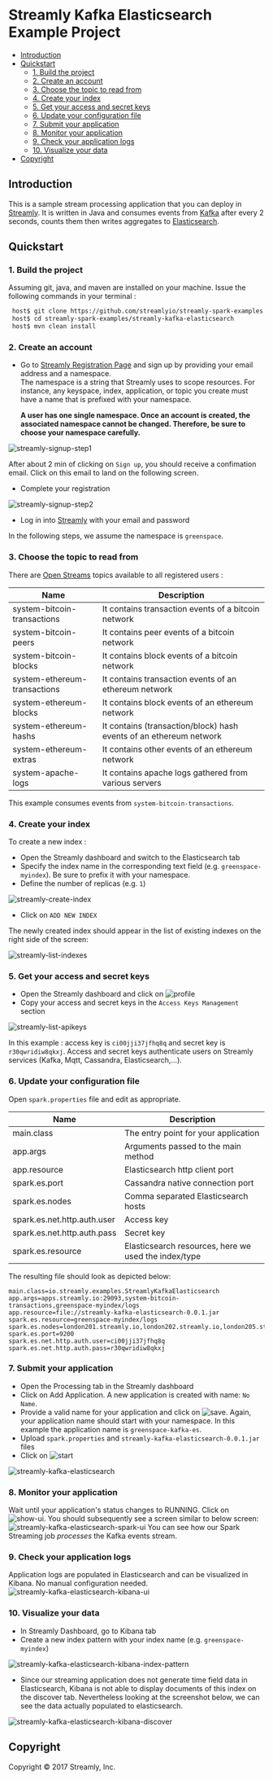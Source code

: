 # Streamly Kafka Elasticsearch Example Project

<!-- START doctoc generated TOC please keep comment here to allow auto update -->
<!-- DON'T EDIT THIS SECTION, INSTEAD RE-RUN doctoc TO UPDATE -->


- [Introduction](#introduction)
- [Quickstart](#quickstart)
  - [1. Build the project](#1-build-the-project)
  - [2. Create an account](#2-create-an-account)
  - [3. Choose the topic to read from](#3-choose-the-topic-to-read-from)
  - [4. Create your index](#4-create-your-index)
  - [5. Get your access and secret keys](#5-get-your-access-and-secret-keys)
  - [6. Update your configuration file](#6-update-your-configuration-file)
  - [7. Submit your application](#7-submit-your-application)
  - [8. Monitor your application](#8-monitor-your-application)
  - [9. Check your application logs](#9-check-your-application-logs)
  - [10. Visualize your data](#10-visualize-your-data)
- [Copyright](#copyright)

<!-- END doctoc generated TOC please keep comment here to allow auto update -->

## Introduction

This is a sample stream processing application that you can deploy in [Streamly].
It is written in Java and consumes events from [Kafka] after every 2 seconds, counts them then writes aggregates to [Elasticsearch].


## Quickstart


### 1. Build the project
Assuming git, java, and maven are installed on your machine. Issue the following commands in your terminal :

```bash
 host$ git clone https://github.com/streamlyio/streamly-spark-examples.git
 host$ cd streamly-spark-examples/streamly-kafka-elasticsearch
 host$ mvn clean install
```

### 2. Create an account
 - Go to [Streamly Registration Page][streamly-signup] and sign up by providing your email address and a namespace. <br /> 
  The namespace is a string that Streamly uses to scope resources. For instance, any keyspace, index, application, or topic you create must have a name that is prefixed with your namespace.  <br />

    **A user has one single namespace. Once an account is created, the associated namespace cannot be changed. Therefore, be sure to choose your namespace carefully.**

![streamly-signup-step1][streamly-signup-step1]

After about 2 min of clicking on `Sign up`, you should receive a confimation email. Click on this email to land on the following screen.

 - Complete your registration 

![streamly-signup-step2][streamly-signup-step2]

 - Log in into [Streamly] with your email and password

In the following steps, we assume the namespace is `greenspace`.

### 3. Choose the topic to read from
There are [Open Streams][open-streams] topics available to all registered users :

| Name                         | Description                                                 	    |
|------------------------------|--------------------------------------------------------------------|
| system-bitcoin-transactions  | It contains transaction events of a bitcoin network                |
| system-bitcoin-peers         | It contains peer events of a bitcoin network                       |
| system-bitcoin-blocks        | It contains block events of a bitcoin network                      |
| system-ethereum-transactions | It contains transaction events of an ethereum network              |
| system-ethereum-blocks       | It contains block events of an ethereum network					|
| system-ethereum-hashs        | It contains (transaction/block) hash events of an ethereum network |                         
| system-ethereum-extras       | It contains other events of an ethereum network     				|
| system-apache-logs           | It contains apache logs gathered from various servers          |

This example consumes events from `system-bitcoin-transactions`.

### 4. Create your index 
To create a new index :
  
  - Open the Streamly dashboard and switch to the Elasticsearch tab
  - Specify the index name in the corresponding text field (e.g. `greenspace-myindex`). Be sure to prefix it with your namespace.
  - Define the number of replicas (e.g. `1`)

![streamly-create-index][streamly-create-index]

  - Click on `ADD NEW INDEX`

The newly created index should appear in the list of existing indexes on the right side of the screen:

![streamly-list-indexes][streamly-list-indexes]

### 5. Get your access and secret keys
  - Open the Streamly dashboard and click on ![profile][profile]
  - Copy your access and secret keys in the `Access Keys Management` section

![streamly-list-apikeys][streamly-list-apikeys]

In this example : access key is `ci00jji37jfhq8q` and secret key is `r30qwridiw8qkxj`.
Access and secret keys authenticate users on Streamly services (Kafka, Mqtt, Cassandra, Elasticsearch,...).

### 6. Update your configuration file
Open `spark.properties` file and edit as appropriate.

| Name                                  | Description                						  |
|---------------------------------------|-----------------------------------------------------|
| main.class                            | The entry point for your application                |
| app.args                              | Arguments passed to the main method                 |
| app.resource                          | Elasticsearch http client port                      |
| spark.es.port                         | Cassandra native connection port                    |
| spark.es.nodes                        | Comma separated Elasticsearch hosts                 |
| spark.es.net.http.auth.user           | Access key          			                      |
| spark.es.net.http.auth.pass           | Secret key                                          |
| spark.es.resource                     | Elasticsearch resources, here we used the index/type|

The resulting file should look as depicted below:

```properties
main.class=io.streamly.examples.StreamlyKafkaElasticsearch
app.args=apps.streamly.io:29093,system-bitcoin-transactions,greenspace-myindex/logs
app.resource=file://streamly-kafka-elasticsearch-0.0.1.jar
spark.es.resource=greenspace-myindex/logs
spark.es.nodes=london201.streamly.io,london202.streamly.io,london205.streamly.io
spark.es.port=9200
spark.es.net.http.auth.user=ci00jji37jfhq8q
spark.es.net.http.auth.pass=r30qwridiw8qkxj
```

### 7. Submit your application 
 - Open the Processing tab in the Streamly dashboard
 - Click on Add Application. A new application is created with name: `No Name`.
 - Provide a valid name for your application and click on ![save][save]. Again, your application name should start with your namespace. In this example the application name is `greenspace-kafka-es`.
 - Upload `spark.properties` and `streamly-kafka-elasticsearch-0.0.1.jar` files
 - Click on ![start][start]

![streamly-kafka-elasticsearch][streamly-kafka-elasticsearch]

### 8. Monitor your application
Wait until your application's status changes to RUNNING. Click on ![show-ui][show-ui]. You should subsequently see a screen similar to below screen:
![streamly-kafka-elasticsearch-spark-ui][streamly-kafka-elasticsearch-spark-ui]
You can see how our Spark Streaming job _processes_ the Kafka events stream.

### 9. Check your application logs
Application logs are populated in Elasticsearch and can be visualized in Kibana. No manual configuration needed.
![streamly-kafka-elasticsearch-kibana-ui][streamly-kafka-elasticsearch-kibana-ui]

### 10. Visualize your data
  - In Streamly Dashboard, go to Kibana tab
  - Create a new index pattern with your index name (e.g. `greenspace-myindex`)

![streamly-kafka-elasticsearch-kibana-index-pattern][streamly-kafka-elasticsearch-kibana-index-pattern]

  - Since our streaming application does not generate time field data in Elasticsearch, Kibana is not able to display documents of this index on the discover tab. Nevertheless looking at the screenshot below, we can see the data actually populated to elasticsearch.

![streamly-kafka-elasticsearch-kibana-discover][streamly-kafka-elasticsearch-kibana-discover]

## Copyright
Copyright © 2017 Streamly, Inc.

[streamly]: https://board.streamly.io:20080
[streamly-signup]: https://board.streamly.io:20080/#/signup
[streamly-signup-step1]: https://cloud.githubusercontent.com/assets/25694018/23342086/2d3072e2-fc54-11e6-93b3-30223946e8d8.png
[streamly-signup-step2]: https://cloud.githubusercontent.com/assets/25694018/23342085/2d303ce6-fc54-11e6-8839-b9b6c00d2efd.png
[kafka]: https://kafka.apache.org/
[elasticsearch]: https://www.elastic.co/products/elasticsearch
[streamly-list-apikeys]: https://cloud.githubusercontent.com/assets/25694018/23631833/ff32f0f0-02bf-11e7-9bca-8ccf17224620.png
[streamly-kafka-elasticsearch-spark-ui]: https://cloud.githubusercontent.com/assets/25694018/23468983/99758d3e-fea2-11e6-82df-080d6de5f2bf.png
[streamly-kafka-elasticsearch]: https://cloud.githubusercontent.com/assets/25694018/23468574/6705b884-fea1-11e6-9e21-dc9eb5b84cfd.png
[streamly-kafka-elasticsearch-kibana-discover]: https://cloud.githubusercontent.com/assets/25694018/23680413/700730d6-038b-11e7-8f98-701c6c686edb.png
[streamly-kafka-elasticsearch-kibana-index-pattern]: https://cloud.githubusercontent.com/assets/25694018/23481368/6ab3e378-fecb-11e6-8bbe-eb585d185015.png
[streamly-create-topic]: https://cloud.githubusercontent.com/assets/25694018/23468239/9450193e-fea0-11e6-8cb1-1d7ee64d464e.png
[streamly-create-index]: https://cloud.githubusercontent.com/assets/25694018/23468239/9450193e-fea0-11e6-8cb1-1d7ee64d464e.png
[streamly-list-indexes]: https://cloud.githubusercontent.com/assets/25694018/23611875/5530b664-0279-11e7-8980-5272a98353b4.png
[streamly-kafka-elasticsearch-kibana-ui]: https://cloud.githubusercontent.com/assets/25694018/23469043/cfb53084-fea2-11e6-94fa-080cb005b2fb.png
[open-streams]: http://www.streamly.io/open-streams/
[save]: https://cloud.githubusercontent.com/assets/25694018/23614986/3086f3da-0285-11e7-9eb0-0c141e1fb5ff.png
[start]: https://cloud.githubusercontent.com/assets/25694018/23615196/e7976a50-0285-11e7-92d0-e10c1bab0165.png
[profile]: https://cloud.githubusercontent.com/assets/25694018/23615301/3da3d06e-0286-11e7-8118-038ee1a22e92.png
[show-ui]: https://cloud.githubusercontent.com/assets/25694018/23653314/64a964c0-032c-11e7-9610-4d89de66e7bf.png
